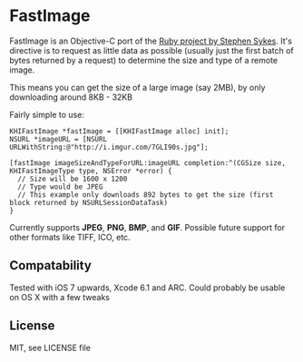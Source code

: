 # FastImage

FastImage is an Objective-C port of the [Ruby project by Stephen Sykes](https://github.com/sdsykes/fastimage). It's directive is to request as little data as possible (usually just the first batch of bytes returned by a request) to determine the size and type of a remote image.

This means you can get the size of a large image (say 2MB), by only downloading around 8KB - 32KB

Fairly simple to use:

```
KHIFastImage *fastImage = [[KHIFastImage alloc] init];
NSURL *imageURL = [NSURL URLWithString:@"http://i.imgur.com/7GLI90s.jpg"];

[fastImage imageSizeAndTypeForURL:imageURL completion:^(CGSize size, KHIFastImageType type, NSError *error) {
  // Size will be 1600 x 1200
  // Type would be JPEG
  // This example only downloads 892 bytes to get the size (first block returned by NSURLSessionDataTask)
}
```

Currently supports **JPEG**, **PNG**, **BMP**, and **GIF**. Possible future support for other formats like TIFF, ICO, etc.  

## Compatability

Tested with iOS 7 upwards, Xcode 6.1 and ARC. Could probably be usable on OS X with a few tweaks

## License

MIT, see LICENSE file